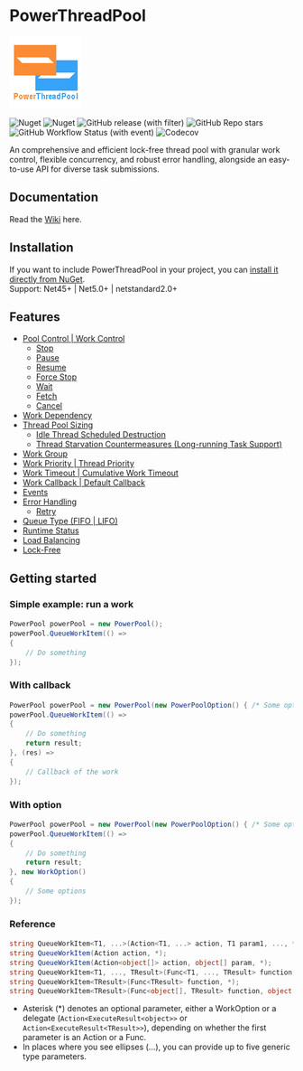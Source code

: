 # PowerThreadPool
![icon](https://raw.githubusercontent.com/ZjzMisaka/PowerThreadPool/main/icon.png)

![Nuget](https://img.shields.io/nuget/v/PowerThreadPool?style=for-the-badge)
![Nuget](https://img.shields.io/nuget/dt/PowerThreadPool?style=for-the-badge)
![GitHub release (with filter)](https://img.shields.io/github/v/release/ZjzMisaka/PowerThreadPool?style=for-the-badge)
![GitHub Repo stars](https://img.shields.io/github/stars/ZjzMisaka/PowerThreadPool?style=for-the-badge)
![GitHub Workflow Status (with event)](https://img.shields.io/github/actions/workflow/status/ZjzMisaka/PowerThreadPool/test.yml?style=for-the-badge)
![Codecov](https://img.shields.io/codecov/c/github/ZjzMisaka/PowerThreadPool?style=for-the-badge)

An comprehensive and efficient lock-free thread pool with granular work control, flexible concurrency, and robust error handling, alongside an easy-to-use API for diverse task submissions.  

## Documentation
Read the [Wiki](https://github.com/ZjzMisaka/PowerThreadPool/wiki) here.  

## Installation
If you want to include PowerThreadPool in your project, you can [install it directly from NuGet](https://www.nuget.org/packages/PowerThreadPool/).  
Support: Net45+ | Net5.0+ | netstandard2.0+  

## Features
- [Pool Control | Work Control](https://github.com/ZjzMisaka/PowerThreadPool/wiki/Work-Control)
    - [Stop](https://github.com/ZjzMisaka/PowerThreadPool/wiki/Work-Control#pause-resume-stop)
    - [Pause](https://github.com/ZjzMisaka/PowerThreadPool/wiki/Work-Control#pause-resume-stop)
    - [Resume](https://github.com/ZjzMisaka/PowerThreadPool/wiki/Work-Control#pause-resume-stop)
    - [Force Stop](https://github.com/ZjzMisaka/PowerThreadPool/wiki/Work-Control#force-stop)
    - [Wait](https://github.com/ZjzMisaka/PowerThreadPool/wiki/Work-Control#wait)
    - [Fetch](https://github.com/ZjzMisaka/PowerThreadPool/wiki/Work-Control#fetch)
    - [Cancel](https://github.com/ZjzMisaka/PowerThreadPool/wiki/Work-Control#cancel)
- [Work Dependency](https://github.com/ZjzMisaka/PowerThreadPool/wiki/Work-Dependency)
- [Thread Pool Sizing](https://github.com/ZjzMisaka/PowerThreadPool/wiki/Thread-Pool-Sizing)
    - [Idle Thread Scheduled Destruction](https://github.com/ZjzMisaka/PowerThreadPool/wiki/DestroyThreadOption)
    - [Thread Starvation Countermeasures (Long-running Task Support)](https://github.com/ZjzMisaka/PowerThreadPool/wiki/Thread-Pool-Sizing#thread-starvation)
- [Work Group](https://github.com/ZjzMisaka/PowerThreadPool/wiki/Work-Group)
- [Work Priority | Thread Priority](https://github.com/ZjzMisaka/PowerThreadPool/wiki/Priority)
- [Work Timeout | Cumulative Work Timeout](https://github.com/ZjzMisaka/PowerThreadPool/wiki/Timeout)
- [Work Callback | Default Callback](https://github.com/ZjzMisaka/PowerThreadPool/wiki/Callback)
- [Events](https://github.com/ZjzMisaka/PowerThreadPool/wiki/Events)
- [Error Handling](https://github.com/ZjzMisaka/PowerThreadPool/wiki/Error-Handling)
    - [Retry](https://github.com/ZjzMisaka/PowerThreadPool/wiki/Retry)
- [Queue Type (FIFO | LIFO)](https://github.com/ZjzMisaka/PowerThreadPool/wiki/Queue-Type)
- [Runtime Status](https://github.com/ZjzMisaka/PowerThreadPool/wiki/Runtime-Status)
- [Load Balancing](https://en.wikipedia.org/wiki/Work_stealing)
- [Lock-Free](https://en.wikipedia.org/wiki/Non-blocking_algorithm)

## Getting started
### Simple example: run a work
```csharp
PowerPool powerPool = new PowerPool();
powerPool.QueueWorkItem(() => 
{
    // Do something
});
```

### With callback
```csharp
PowerPool powerPool = new PowerPool(new PowerPoolOption() { /* Some options */ });
powerPool.QueueWorkItem(() => 
{
    // Do something
    return result;
}, (res) => 
{
    // Callback of the work
});
```

### With option
```csharp
PowerPool powerPool = new PowerPool(new PowerPoolOption() { /* Some options */ });
powerPool.QueueWorkItem(() => 
{
    // Do something
    return result;
}, new WorkOption()
{
    // Some options
});
```

### Reference
``` csharp
string QueueWorkItem<T1, ...>(Action<T1, ...> action, T1 param1, ..., *);
string QueueWorkItem(Action action, *);
string QueueWorkItem(Action<object[]> action, object[] param, *);
string QueueWorkItem<T1, ..., TResult>(Func<T1, ..., TResult> function, T1 param1, ..., *);
string QueueWorkItem<TResult>(Func<TResult> function, *);
string QueueWorkItem<TResult>(Func<object[], TResult> function, object[] param, *);
```
- Asterisk (*) denotes an optional parameter, either a WorkOption or a delegate (`Action<ExecuteResult<object>>` or `Action<ExecuteResult<TResult>>`), depending on whether the first parameter is an Action or a Func. 
- In places where you see ellipses (...), you can provide up to five generic type parameters. 
